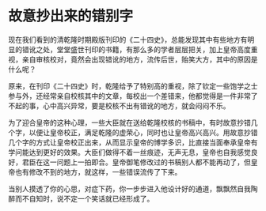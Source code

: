 # 故意抄出来的错别字

现在我们看到的清乾隆时期殿版刊印的《二十四史》，总能发现其中有些地方有明显的错讹之处，堂堂盛世刊印的书籍，有那么多的学者层层把关，加上皇帝高度重视，亲自审核校对，竟然会出现错讹的地方，流传后世，贻笑大方，其中的原因是什么呢？ 

原来，在刊印《二十四史》时，乾隆给予了特别高的重视，除了钦定一些饱学之士参与外，还经常亲自校核其中的文章，每校出一个差错来，他都觉得是一件非常了不起的事，心中高兴异常，要是校核不出有错讹的地方，就会闷闷不乐。 

为了迎合皇帝的这种心理，一些大臣就在送给乾隆校核的书稿中，有时故意抄错几个字，以便让皇帝校正，满足乾隆的虚荣心，同时也让皇帝高兴高兴。用故意抄错几个字的方式让皇帝校正出来，从而显示皇帝的博学多识，比直接当面奉承皇帝有学问能达到更好的效果。大臣们做得不着一丝痕迹，无声无息，皇帝也自我感觉良好，君臣在这一问题上一拍即合。皇帝御笔修改过的书稿别人都不能再动了，但皇帝也有修改不到的地方，就这样，一些错误流传了下来。 

当别人摸透了你的心思，对症下药，你一步步进入他设计好的通道，飘飘然自我陶醉而不自知时，说不定一个笑话就已经形成了。